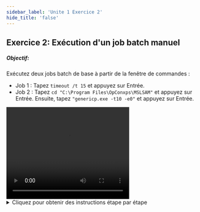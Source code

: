```yaml
---
sidebar_label: 'Unite 1 Exercice 2'
hide_title: 'false'
---
```


## Exercice 2: Exécution d'un job batch manuel

##### Objectif:

Exécutez deux jobs batch de base à partir de la fenêtre de commandes :

* Job 1 : Tapez ```timeout /t 15``` et appuyez sur Entrée.
* Job 2 : Tapez ```cd "C:\Program Files\OpConxps\MSLSAM"``` et appuyez sur Entrée. Ensuite, tapez ```"genericp.exe -t10 -e0"``` et appuyez sur Entrée.


<div>
<video width="320" height="240" controls>
  <source src="videobasic/U1E2.mp4" type="video/mp4"></source>
Your browser does not support the video tag.
</video>
</div>

<details>

<summary>Cliquez pour obtenir des instructions étape par étape</summary>

1.	Cliquez sur le bouton Démarrer de Windows, tapez ```cmd``` et appuyez sur la touche Entrée.
2.	Dans la fenêtre de commandes, tapez : ```timeout /t 15```
3.	Appuyez sur la touche Entrée.
 * Vous verrez la commande timeout exécuter un compte à rebours de 15 secondes. 
 
 - Remarque : Vous avez exécuté ce programme sous le compte Windows sous lequel vous êtes connecté ```SMATRAINING\SMAUSER```. Vous avez exécuté le programme sur la machine à laquelle vous êtes connecté ```SMATRAINING```.

4.	Dans la fenêtre d'invite de commandes, tapez :
```
cd "C:\Program Files\OpConxps\MSLSAM"
```
5.	Appuyez sur la touche Entrée.
6.	Toujours dans l'invite de commandes, tapez: 
```
genericp.exe -t10 -e0
```
7.	Appuyez sur la touche Entrée.
8.	Le programme genericp.exe s'exécutera pendant ```10``` secondes, puis se terminera.


</details>
